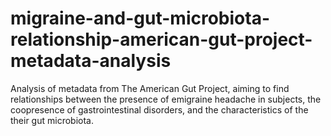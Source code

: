 # migraine-and-gut-microbiota-relationship-american-gut-project-metadata-analysis
Analysis of metadata from The American Gut Project, aiming to find relationships between the presence of emigraine headache in subjects, the coopresence of gastrointestinal disorders, and the characteristics of the their gut microbiota.
